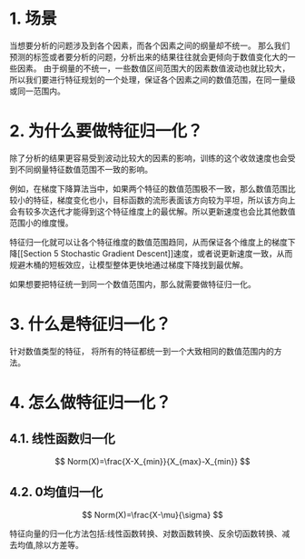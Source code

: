 # 1. 场景
当想要分析的问题涉及到各个因素，而各个因素之间的纲量却不统一。
那么我们预测的标签或者要分析的问题，分析出来的结果往往就会更倾向于数值变化大的一些因素。
由于纲量的不统一，一些数值区间范围大的因素数值波动也就比较大，所以我们要进行特征规划的一个处理，保证各个因素之间的数值范围，在同一量级或同一范围内。
# 2. 为什么要做特征归一化？
除了分析的结果更容易受到波动比较大的因素的影响，训练的这个收敛速度也会受到不同纲量特征数值范围不一致的影响。

例如，在梯度下降算法当中，如果两个特征的数值范围极不一致，那么数值范围比较小的特征，梯度变化也小，目标函数的流形表面该方向较为平坦，所以该方向上会有较多次迭代才能得到这个特征维度上的最优解。所以更新速度也会比其他数值范围小的维度慢。

特征归一化就可以让各个特征维度的数值范围趋同，从而保证各个维度上的梯度下降[[Section 5 Stochastic Gradient Descent]]速度，或者说更新速度一致，从而规避木桶的短板效应，让模型整体更快地通过梯度下降找到最优解。

如果想要把特征统一到同一个数值范围内，那么就需要做特征归一化。
# 3. 什么是特征归一化？
针对数值类型的特征，
将所有的特征都统一到一个大致相同的数值范围内的方法。

# 4. 怎么做特征归一化？
## 4.1. 线性函数归一化
$$
Norm(X)=\frac{X-X_{min}}{X_{max}-X_{min}}
$$
## 4.2. 0均值归一化
$$
Norm(X)=\frac{X-\mu}{\sigma}
$$

特征向量的归一化方法包括:线性函数转换、对数函数转换、反余切函数转换、减去均值,除以方差等。